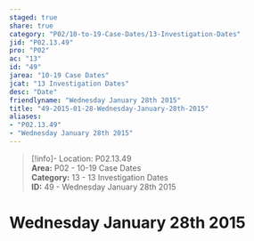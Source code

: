 ```yaml
---  
staged: true  
share: true  
category: "P02/10-to-19-Case-Dates/13-Investigation-Dates"  
jid: "P02.13.49"  
pro: "P02"  
ac: "13"  
id: "49"  
jarea: "10-19 Case Dates"  
jcat: "13 Investigation Dates"  
desc: "Date"  
friendlyname: "Wednesday January 28th 2015"  
title: "49-2015-01-28-Wednesday-January-28th-2015"  
aliases:   
- "P02.13.49"  
- "Wednesday January 28th 2015"  
---  
```

>[!info]- Location: P02.13.49  
>**Area:** P02 - 10-19 Case Dates  
>**Category:** 13 - 13 Investigation Dates  
>**ID:** 49 - Wednesday January 28th 2015  
  
# Wednesday January 28th 2015  

